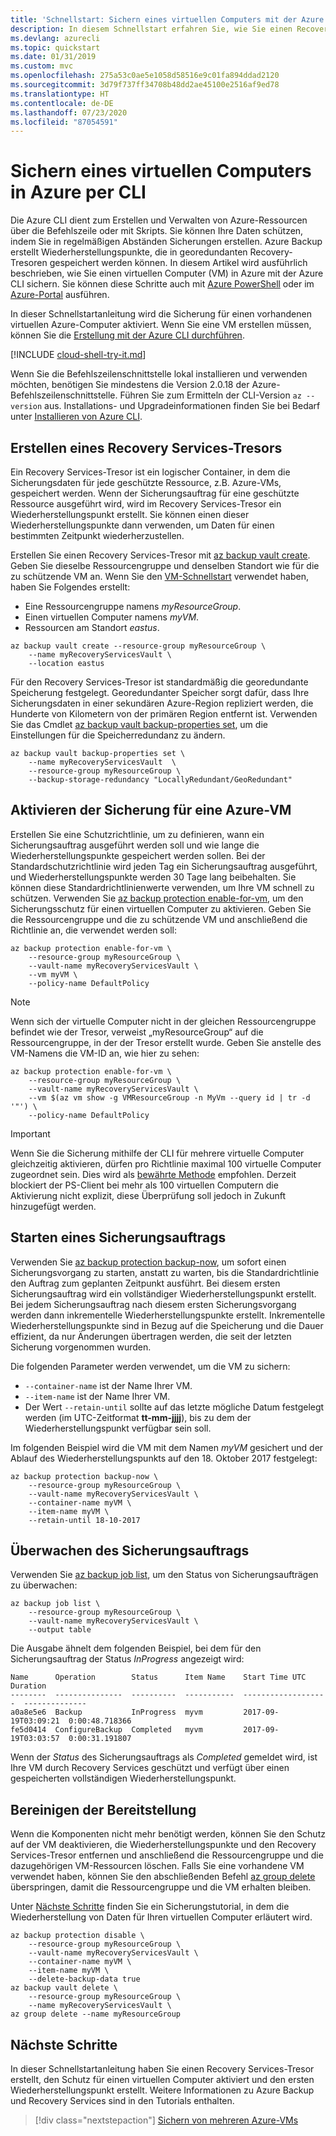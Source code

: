 ```yaml
---
title: 'Schnellstart: Sichern eines virtuellen Computers mit der Azure CLI'
description: In diesem Schnellstart erfahren Sie, wie Sie einen Recovery Services-Tresor erstellen, den Schutz für einen virtuellen Computer aktivieren und mit der Azure-Befehlszeilenschnittstelle einen anfänglichen Wiederherstellungspunkt erstellen.
ms.devlang: azurecli
ms.topic: quickstart
ms.date: 01/31/2019
ms.custom: mvc
ms.openlocfilehash: 275a53c0ae5e1058d58516e9c01fa894ddad2120
ms.sourcegitcommit: 3d79f737ff34708b48dd2ae45100e2516af9ed78
ms.translationtype: HT
ms.contentlocale: de-DE
ms.lasthandoff: 07/23/2020
ms.locfileid: "87054591"
---
```

# <a name="back-up-a-virtual-machine-in-azure-with-the-cli"></a>Sichern eines virtuellen Computers in Azure per CLI

Die Azure CLI dient zum Erstellen und Verwalten von Azure-Ressourcen über die Befehlszeile oder mit Skripts. Sie können Ihre Daten schützen, indem Sie in regelmäßigen Abständen Sicherungen erstellen. Azure Backup erstellt Wiederherstellungspunkte, die in georedundanten Recovery-Tresoren gespeichert werden können. In diesem Artikel wird ausführlich beschrieben, wie Sie einen virtuellen Computer (VM) in Azure mit der Azure CLI sichern. Sie können diese Schritte auch mit [Azure PowerShell](quick-backup-vm-powershell.md) oder im [Azure-Portal](quick-backup-vm-portal.md) ausführen.

In dieser Schnellstartanleitung wird die Sicherung für einen vorhandenen virtuellen Azure-Computer aktiviert. Wenn Sie eine VM erstellen müssen, können Sie die [Erstellung mit der Azure CLI durchführen](../virtual-machines/linux/quick-create-cli.md).

[!INCLUDE [cloud-shell-try-it.md](../../includes/cloud-shell-try-it.md)]

Wenn Sie die Befehlszeilenschnittstelle lokal installieren und verwenden möchten, benötigen Sie mindestens die Version 2.0.18 der Azure-Befehlszeilenschnittstelle. Führen Sie zum Ermitteln der CLI-Version `az --version` aus. Installations- und Upgradeinformationen finden Sie bei Bedarf unter [Installieren von Azure CLI](/cli/azure/install-azure-cli).

## <a name="create-a-recovery-services-vault"></a>Erstellen eines Recovery Services-Tresors

Ein Recovery Services-Tresor ist ein logischer Container, in dem die Sicherungsdaten für jede geschützte Ressource, z.B. Azure-VMs, gespeichert werden. Wenn der Sicherungsauftrag für eine geschützte Ressource ausgeführt wird, wird im Recovery Services-Tresor ein Wiederherstellungspunkt erstellt. Sie können einen dieser Wiederherstellungspunkte dann verwenden, um Daten für einen bestimmten Zeitpunkt wiederherzustellen.

Erstellen Sie einen Recovery Services-Tresor mit [az backup vault create](/cli/azure/backup/vault#az-backup-vault-create). Geben Sie dieselbe Ressourcengruppe und denselben Standort wie für die zu schützende VM an. Wenn Sie den [VM-Schnellstart](../virtual-machines/linux/quick-create-cli.md) verwendet haben, haben Sie Folgendes erstellt:

- Eine Ressourcengruppe namens *myResourceGroup*.
- Einen virtuellen Computer namens *myVM*.
- Ressourcen am Standort *eastus*.

```azurecli-interactive
az backup vault create --resource-group myResourceGroup \
    --name myRecoveryServicesVault \
    --location eastus
```

Für den Recovery Services-Tresor ist standardmäßig die georedundante Speicherung festgelegt. Georedundanter Speicher sorgt dafür, dass Ihre Sicherungsdaten in einer sekundären Azure-Region repliziert werden, die Hunderte von Kilometern von der primären Region entfernt ist. Verwenden Sie das Cmdlet [az backup vault backup-properties set](/cli/azure/backup/vault/backup-properties?view=azure-cli-latest#az-backup-vault-backup-properties-set), um die Einstellungen für die Speicherredundanz zu ändern.

```azurecli
az backup vault backup-properties set \
    --name myRecoveryServicesVault  \
    --resource-group myResourceGroup \
    --backup-storage-redundancy "LocallyRedundant/GeoRedundant"
```

## <a name="enable-backup-for-an-azure-vm"></a>Aktivieren der Sicherung für eine Azure-VM

Erstellen Sie eine Schutzrichtlinie, um zu definieren, wann ein Sicherungsauftrag ausgeführt werden soll und wie lange die Wiederherstellungspunkte gespeichert werden sollen. Bei der Standardschutzrichtlinie wird jeden Tag ein Sicherungsauftrag ausgeführt, und Wiederherstellungspunkte werden 30 Tage lang beibehalten. Sie können diese Standardrichtlinienwerte verwenden, um Ihre VM schnell zu schützen. Verwenden Sie [az backup protection enable-for-vm](/cli/azure/backup/protection#az-backup-protection-enable-for-vm), um den Sicherungsschutz für einen virtuellen Computer zu aktivieren. Geben Sie die Ressourcengruppe und die zu schützende VM und anschließend die Richtlinie an, die verwendet werden soll:

```azurecli-interactive
az backup protection enable-for-vm \
    --resource-group myResourceGroup \
    --vault-name myRecoveryServicesVault \
    --vm myVM \
    --policy-name DefaultPolicy
```

> [!NOTE]
> Wenn sich der virtuelle Computer nicht in der gleichen Ressourcengruppe befindet wie der Tresor, verweist „myResourceGroup“ auf die Ressourcengruppe, in der der Tresor erstellt wurde. Geben Sie anstelle des VM-Namens die VM-ID an, wie hier zu sehen:

```azurecli-interactive
az backup protection enable-for-vm \
    --resource-group myResourceGroup \
    --vault-name myRecoveryServicesVault \
    --vm $(az vm show -g VMResourceGroup -n MyVm --query id | tr -d '"') \
    --policy-name DefaultPolicy
```

> [!IMPORTANT]
> Wenn Sie die Sicherung mithilfe der CLI für mehrere virtuelle Computer gleichzeitig aktivieren, dürfen pro Richtlinie maximal 100 virtuelle Computer zugeordnet sein. Dies wird als [bewährte Methode](./backup-azure-vm-backup-faq.md#is-there-a-limit-on-number-of-vms-that-can-beassociated-with-the-same-backup-policy) empfohlen. Derzeit blockiert der PS-Client bei mehr als 100 virtuellen Computern die Aktivierung nicht explizit, diese Überprüfung soll jedoch in Zukunft hinzugefügt werden.

## <a name="start-a-backup-job"></a>Starten eines Sicherungsauftrags

Verwenden Sie [az backup protection backup-now](/cli/azure/backup/protection#az-backup-protection-backup-now), um sofort einen Sicherungsvorgang zu starten, anstatt zu warten, bis die Standardrichtlinie den Auftrag zum geplanten Zeitpunkt ausführt. Bei diesem ersten Sicherungsauftrag wird ein vollständiger Wiederherstellungspunkt erstellt. Bei jedem Sicherungsauftrag nach diesem ersten Sicherungsvorgang werden dann inkrementelle Wiederherstellungspunkte erstellt. Inkrementelle Wiederherstellungspunkte sind in Bezug auf die Speicherung und die Dauer effizient, da nur Änderungen übertragen werden, die seit der letzten Sicherung vorgenommen wurden.

Die folgenden Parameter werden verwendet, um die VM zu sichern:

- `--container-name` ist der Name Ihrer VM.
- `--item-name` ist der Name Ihrer VM.
- Der Wert `--retain-until` sollte auf das letzte mögliche Datum festgelegt werden (im UTC-Zeitformat **tt-mm-jjjj**), bis zu dem der Wiederherstellungspunkt verfügbar sein soll.

Im folgenden Beispiel wird die VM mit dem Namen *myVM* gesichert und der Ablauf des Wiederherstellungspunkts auf den 18. Oktober 2017 festgelegt:

```azurecli-interactive
az backup protection backup-now \
    --resource-group myResourceGroup \
    --vault-name myRecoveryServicesVault \
    --container-name myVM \
    --item-name myVM \
    --retain-until 18-10-2017
```

## <a name="monitor-the-backup-job"></a>Überwachen des Sicherungsauftrags

Verwenden Sie [az backup job list](/cli/azure/backup/job#az-backup-job-list), um den Status von Sicherungsaufträgen zu überwachen:

```azurecli-interactive
az backup job list \
    --resource-group myResourceGroup \
    --vault-name myRecoveryServicesVault \
    --output table
```

Die Ausgabe ähnelt dem folgenden Beispiel, bei dem für den Sicherungsauftrag der Status *InProgress* angezeigt wird:

```output
Name      Operation        Status      Item Name    Start Time UTC       Duration
--------  ---------------  ----------  -----------  -------------------  --------------
a0a8e5e6  Backup           InProgress  myvm         2017-09-19T03:09:21  0:00:48.718366
fe5d0414  ConfigureBackup  Completed   myvm         2017-09-19T03:03:57  0:00:31.191807
```

Wenn der *Status* des Sicherungsauftrags als *Completed* gemeldet wird, ist Ihre VM durch Recovery Services geschützt und verfügt über einen gespeicherten vollständigen Wiederherstellungspunkt.

## <a name="clean-up-deployment"></a>Bereinigen der Bereitstellung

Wenn die Komponenten nicht mehr benötigt werden, können Sie den Schutz auf der VM deaktivieren, die Wiederherstellungspunkte und den Recovery Services-Tresor entfernen und anschließend die Ressourcengruppe und die dazugehörigen VM-Ressourcen löschen. Falls Sie eine vorhandene VM verwendet haben, können Sie den abschließenden Befehl [az group delete](/cli/azure/group?view=azure-cli-latest#az-group-delete) überspringen, damit die Ressourcengruppe und die VM erhalten bleiben.

Unter [Nächste Schritte](#next-steps) finden Sie ein Sicherungstutorial, in dem die Wiederherstellung von Daten für Ihren virtuellen Computer erläutert wird.

```azurecli-interactive
az backup protection disable \
    --resource-group myResourceGroup \
    --vault-name myRecoveryServicesVault \
    --container-name myVM \
    --item-name myVM \
    --delete-backup-data true
az backup vault delete \
    --resource-group myResourceGroup \
    --name myRecoveryServicesVault \
az group delete --name myResourceGroup
```

## <a name="next-steps"></a>Nächste Schritte

In dieser Schnellstartanleitung haben Sie einen Recovery Services-Tresor erstellt, den Schutz für einen virtuellen Computer aktiviert und den ersten Wiederherstellungspunkt erstellt. Weitere Informationen zu Azure Backup und Recovery Services sind in den Tutorials enthalten.

> [!div class="nextstepaction"]
> [Sichern von mehreren Azure-VMs](./tutorial-backup-vm-at-scale.md)

